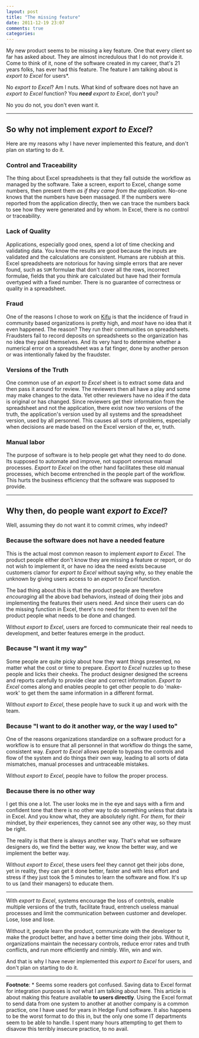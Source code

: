```yaml
---
layout: post
title: "The missing feature"
date: 2011-12-19 23:07
comments: true
categories: 
---
```


My new product seems to be missing a key feature. One that every client so far has asked about. They are almost incredulous that I do not provide it. Come to think of it, none of the software created in my career, that's 21 years folks, has ever had this feature. The feature I am talking about is *export to Excel* for users*.

No *export to Excel*? Am I nuts. What kind of software does not have an *export to Excel* function? You ***need** export to Excel*, don't you?

No you do not, you don't even want it.

<!--more-->

---

## So why not implement *export to Excel*?

Here are my reasons why I have never implemented this feature, and don't plan on starting to do it.

### Control and Traceability

The thing about Excel spreadsheets is that they fall outside the workflow as managed by the software. Take a screen, export to Excel, change some numbers, then present them *as if they came from the application*.  No-one knows that the numbers have been massaged. If the numbers were reported from the application directly, then we can trace the numbers back to see how they were generated and by whom. In Excel, there is no control or traceability.

### Lack of Quality

Applications, especially good ones, spend a lot of time checking and validating data. You know the results are good because the inputs are validated and the calculations are consistent. Humans are rubbish at this. Excel spreadsheets are notorious for having simple errors that are never found, such as `SUM` formulae that don't cover all the rows, incorrect formulae, fields that you think are calculated but have had their formula overtyped with a fixed number.  There is no guarantee of correctness or quality in a spreadsheet.

### Fraud

One of the reasons I chose to work on [Kifu](http://www.kifuapp.com) is that the incidence of fraud in community based organizations is pretty high, and *most* have no idea that it even happened. The reason? They run their communities on spreadsheets. Fraudsters fail to record deposits on spreadsheets so the organization has no idea they paid themselves. And its very hard to determine whether a numerical error on a spreadsheet was a fat finger, done by another person or was intentionally faked by the fraudster.

### Versions of the Truth

One common use of an *export to Excel* sheet is to extract some data and then pass it around for review.  The reviewers then all have a play and some may make changes to the data.  Yet other reviewers have no idea if the data is original or has changed. Since reviewers get their information from the spreadsheet and not the application, there exist now two versions of the truth, the application's version used by all systems and the spreadsheet version, used by all personnel. This causes all sorts of problems, especially when decisions are made based on the Excel version of the, er, truth.

### Manual labor

The purpose of software is to help people get what they need to do done. Its supposed to automate and improve, not support onerous manual processes. *Export to Excel* on the other hand facilitates these old manual processes, which become entrenched in the people part of the workflow. This hurts the business efficiency that the software was supposed to provide.

---

## Why then, do people want *export to Excel*?

Well, assuming they do not want it to commit crimes, why indeed?

### Because the software does not have a needed feature

This is the actual most common reason to implement *export to Excel*. The product people either don't know they are missing a feature or report, or do not wish to implement it, or have no idea the need exists because customers clamor for *export to Excel* without saying why, so they enable the unknown by giving users access to an *export to Excel* function.

The bad thing about this is that the product people are therefore *encouraging* all the above bad behaviors, instead of doing their jobs and implementing the features their users need. And since their users can do the missing function in Excel, there's no need for them to even *tell* the product people what needs to be done and changed.

Without *export to Excel*, users are forced to communicate their real needs to development, and better features emerge in the product.

### Because "I want it my way"

Some people are quite picky about how they want things presented, no matter what the cost or time to prepare. *Export to Excel* nuzzles up to these people and licks their cheeks. The product designer designed the screens and reports carefully to provide clear and correct information. *Export to Excel* comes along and enables people to get other people to do 'make-work' to get them the same information in a different format.

Without *export to Excel*, these people have to suck it up and work with the team.

### Because "I want to do it another way, or the way I used to"

One of the reasons organizations standardize on a software product for a workflow is to ensure that all personnel in that workflow do things the same, consistent way. *Export to Excel* allows people to bypass the controls and flow of the system and do things their own way, leading to all sorts of data mismatches, manual processes and untraceable mistakes.

Without *export to Excel*, people have to follow the proper process.

### Because there is no other way

I get this one a lot. The user looks me in the eye and says with a firm and confident tone that there is no other way to do something unless that data is in Excel. And you know what, they are absolutely right. For *them*, for *their* mindset, by *their* experiences, they cannot see any other way, so they must be right.

The reality is that there is always another way. That's what we software designers do, we find the better way, we know the better way, and we implement the better way.

Without *export to Excel*, these users feel they cannot get their jobs done, yet in reality, they can get it done better, faster and with less effort and stress if they just took the 5 minutes to learn the software and flow. It's up to us (and their managers) to educate them.

---

With *export to Excel*, systems encourage the loss of controls, enable multiple versions of the truth, facilitate fraud, entrench useless manual processes and limit the communication between customer and developer. Lose, lose and lose.

Without it, people learn the product, communicate with the developer to make the product better, and have a better time doing their jobs. Without it, organizations maintain the necessary controls, reduce error rates and truth conflicts, and run more efficiently and nimbly. Win, win and win.

And that is why I have never implemented this *export to Excel* for users, and don't plan on starting to do it.

---

**Footnote**: \* Seems some readers got confused. Saving data to Excel format for integration purposes is *not* what I am talking about here. This article is about making this feature available **to users directly**. Using the Excel format to send data from one system to another at another company is a common practice, one I have used for years in Hedge Fund software. It also happens to be the worst format to do this in, but the only one some IT departments seem to be able to handle. I spent many hours attempting to get them to disavow this terribly insecure practice, to no avail.